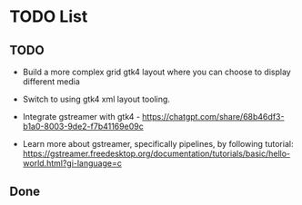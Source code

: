 # TODO List

## TODO

* Build a more complex grid gtk4 layout where you can choose to display different media

* Switch to using gtk4 xml layout tooling.
* Integrate gstreamer with gtk4 - https://chatgpt.com/share/68b46df3-b1a0-8003-9de2-f7b41169e09c
* Learn more about gstreamer, specifically pipelines, by following tutorial: https://gstreamer.freedesktop.org/documentation/tutorials/basic/hello-world.html?gi-language=c

## Done
